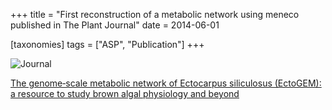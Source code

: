 +++
title = "First reconstruction of a metabolic network using meneco published in The Plant Journal"
date = 2014-06-01

[taxonomies]
tags = ["ASP", "Publication"]
+++

![Journal](https://wol-prod-cdn.literatumonline.com/cms/attachment/3df80d89-6f18-4e7f-a431-afca8dcc03e9/tpj.2014.80.issue-2.cover.jpg)

[The genome‐scale metabolic network of Ectocarpus siliculosus (EctoGEM): a resource to study brown algal physiology and beyond ](https://onlinelibrary.wiley.com/doi/abs/10.1111/tpj.12627)
